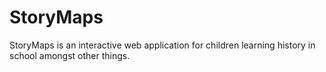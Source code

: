 # StoryMaps
StoryMaps is an interactive web application for children learning history in school amongst other things. 
